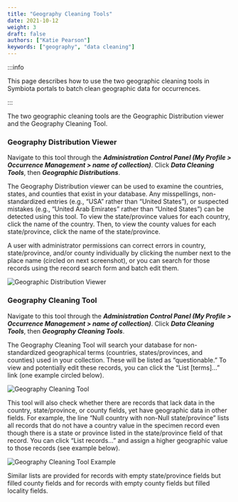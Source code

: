 ```yaml
---
title: "Geography Cleaning Tools"
date: 2021-10-12
weight: 3
draft: false
authors: ["Katie Pearson"]
keywords: ["geography", "data cleaning"]
---
```


:::info

This page describes how to use the two geographic cleaning tools in Symbiota portals to batch clean geographic data for occurrences.

:::

The two geographic cleaning tools are the Geographic Distribution viewer and the Geography Cleaning Tool.

### Geography Distribution Viewer

Navigate to this tool through the **_Administration Control Panel (My Profile > Occurrence Management > name of collection)_**. Click **_Data Cleaning Tools_**, then **_Geographic Distributions_**.

The Geography Distribution viewer can be used to examine the countries, states, and counties that exist in your database. Any misspellings, non-standardized entries (e.g., “USA” rather than “United States”), or suspected mistakes (e.g., “United Arab Emirates” rather than “United States”) can be detected using this tool. To view the state/province values for each country, click the name of the country. Then, to view the county values for each state/province, click the name of the state/province.

A user with administrator permissions can correct errors in country, state/province, and/or county individually by clicking the number next to the place name (circled on next screenshot), or you can search for those records using the record search form and batch edit them.

![Geographic Distribution Viewer](/img/geographicdistribution.jpg)

### Geography Cleaning Tool

Navigate to this tool through the **_Administration Control Panel (My Profile > Occurrence Management > name of collection)_**. Click **_Data Cleaning Tools_**, then **_Geography Cleaning Tools_**.

The Geography Cleaning Tool will search your database for non-standardized geographical terms (countries, states/provinces, and counties) used in your collection. These will be listed as “questionable.” To view and potentially edit these records, you can click the “List [terms]...” link (one example circled below).

![Geography Cleaning Tool](/img/geocleaningtool.jpg)

This tool will also check whether there are records that lack data in the country, state/province, or county fields, yet have geographic data in other fields. For example, the line “Null country with non-Null state/province” lists all records that do not have a country value in the specimen record even though there is a state or province listed in the state/province field of that record. You can click “List records...” and assign a higher geographic value to those records (see example below).

![Geography Cleaning Tool Example](/img/geocleaningexample.PNG)

Similar lists are provided for records with empty state/province fields but filled county fields and for records with empty county fields but filled locality fields.

